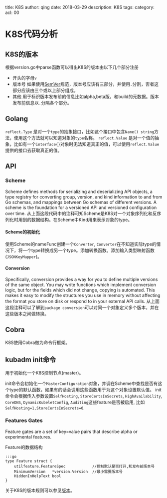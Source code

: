 title: K8S
author: qing
date: 2018-03-29
description: K8S
tags:
category:
acl: 00

# K8S代码分析

## K8S的<a name="version">版本</a>

根据version.go中parse函数可以得出K8S的版本由以下几个部分注册

* 开头的字母`v`
* 版本号 如果使用[SemVer](https://semver.org/lang/zh-CN/)规范，版本号应该有三部分，并使用`.`分割，否者这部分应该由三个或以上部分组成。
* 其他 用于标识版本发布前的信息比如alpha,beta版，和build的元数据。版本发布前信息以`.`分隔各个部分。

## Golang

`reflect.Type` 是对一个`type`的抽象接口，比如这个接口中包含`Name() string`方法，使用这个方法就可以知道对象的`type`名称。
`reflect.Value` 是对一个值的抽象，比如有一个`interface{}`对象时无法知道真正的值，可以使用`reflect.Value`提供的接口去获取真正的值。

## API

### Scheme

Scheme defines methods for serializing and deserializing API objects, a type registry for converting group, version, and kind information to and from Go schemas, and mappings between Go schemas of different versions. A scheme is the foundation for a versioned API and versioned configuration over time.
从上面这段代码中的注释可知Scheme是K8S对一个对象序列化和反序列化时用到的数据结构。在Scheme中Kind用来表示对象的type。

#### Scheme的初始化

使用Scheme的nameFunc创建一个`Converter`, `Converter`在不知道实际type的情况下，将一个type转换成另一个type。添加转换函数。添加输入类型映射函数(`JSONKeyMapper`)。

#### Conversion

Specifically, conversion provides a way for you to define multiple versions of the same object. You may write functions which implement conversion logic, but for the fields which did not change, copying is automated. This makes it easy to modify the structures you use in memory without affecting the format you store on disk or respond to in your external API calls.
从上面这段注释可以了解到`package conversion`可以对同一个对象定义多个版本，并在这些版本之间做转换。



## Cobra
K8S使用Cobra做为命令行框架。

## kubadm init命令
用于初始化一个K8S控制节点(master)。

init命令会初始化一个`MasterConfiguration`对象，并调在Scheme中查找是否有这个type的默认函数，如果有的话会调用这些函数用于为这个对象设置默认值。
init命令会根据传入参数设置`SelfHosting`, `StoreCertsInSecrets`, `HighAvailability`, `CoreDNS`, `DynamicKubeletConfig`, `Auditing`这些feature是否被启用, 比如`SelfHosting=1,StoreCertsInSecrets=0`. 

### Features Gates
Feature gates are a set of key=value pairs that describe alpha or experimental features.


Feature的数据结构

    :::go
    type Feature struct {
    	utilfeature.FeatureSpec            //控制默认是否打开,和发布前版本号
    	MinimumVersion   *version.Version  //最小需要版本号
    	HiddenInHelpText bool
    }

关于K8S的版本规则可以参见[版本](#version)。
